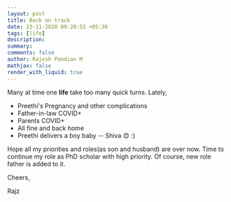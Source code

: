 ```yaml
---
layout: post
title: Back on track
date: 23-11-2020 09:20:53 +05:30
tags: [life]
description:
summary:
comments: false
author: Rajesh Pandian M
mathjax: false
render_with_liquid: true
---
```


Many at time one **life** take too many quick turns. Lately,
- Preethi's Pregnancy and other complications
- Father-in-law COVID+
- Parents COVID+
- All fine and back home
- Preethi delivers a boy baby -- Shiva :heart_eyes: :)

Hope all my priorities and roles(as son and husband) are over now. Time
to continue my role as PhD scholar with high priority.
Of course, new role father is added to it.


Cheers,

Rajz
